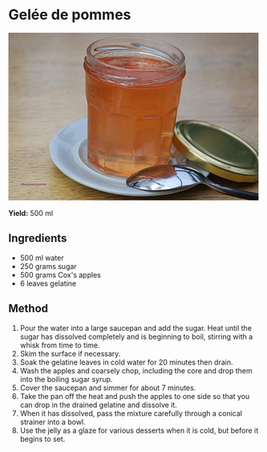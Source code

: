 # Gelée de pommes

![Name](resources/gelee-de-pommes.png)

**Yield:** 500 ml 

## Ingredients
- 500 ml  water
- 250 grams sugar
- 500 grams Cox's apples
- 6 leaves gelatine

## Method
1. Pour the water into a large saucepan and add the sugar. Heat until the sugar has dissolved completely and is beginning to boil, stirring with a whisk from time to time. 
1. Skim the surface if necessary.
1. Soak the gelatine leaves in cold water for 20 minutes then drain.
1. Wash the apples and coarsely chop, including the core and drop them into the boiling sugar syrup. 
1. Cover the saucepan and simmer for about 7 minutes. 
1. Take the pan off the heat and push the apples to one side so that you can drop in the drained gelatine and dissolve it. 
1. When it has dissolved, pass the mixture carefully through a conical strainer into a bowl.
1. Use the jelly as a glaze for various desserts when it is cold, but before it begins to set.